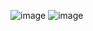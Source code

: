 ![image](https://github.com/mnovok/JuniorDev-React-Course/assets/92404788/9d3b2727-e85e-436e-a4d6-883bbbd988a2)
![image](https://github.com/mnovok/JuniorDev-React-Course/assets/92404788/6f66f5ba-d27a-4f61-89e5-32bb7b4e827f)
